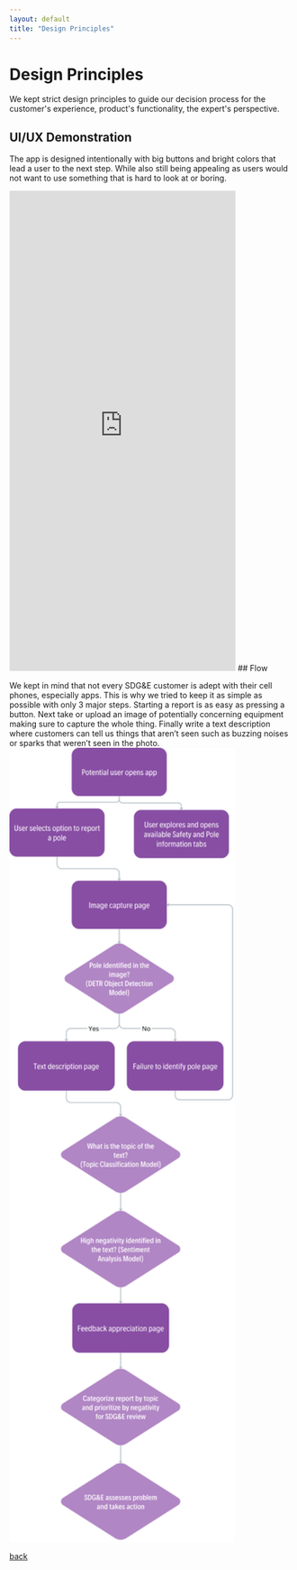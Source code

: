 ```yaml
---
layout: default 
title: "Design Principles"
---
```

# Design Principles

We kept strict design principles to guide our decision process for the customer's experience, product's functionality, the expert's perspective. 

## UI/UX Demonstration
         
The app is designed intentionally with big buttons and bright colors that lead a user to the next step. While also still being appealing as users would not want to use something that is hard to look at or boring.                                                              

<iframe style="border: 1px solid rgba(0, 0, 0, 0.1);" width="400" height="850" src="https://www.figma.com/embed?embed_host=share&url=https%3A%2F%2Fwww.figma.com%2Fproto%2FD0y9NJKv6iIpmPYpJOIx9z%2FDSC180B-APP%3Ftype%3Ddesign%26node-id%3D102-20%26t%3D9OOGMUXIHFzKT6ah-1%26scaling%3Dmin-zoom%26page-id%3D6%253A8%26starting-point-node-id%3D436%253A759%26mode%3Ddesign" allowfullscreen></iframe>
## Flow

We kept in mind that not every SDG&E customer is adept with their cell phones, especially apps. This is why we tried to keep it as simple as possible with only 3 major steps. Starting a report is as easy as pressing a button. Next take or upload an image of potentially concerning equipment making sure to capture the whole thing. Finally write a text description where customers can tell us things that aren’t seen such as buzzing noises or sparks that weren’t seen in the photo.
<img src="static/figures/flow_chart.png" alt="flow_chart" width = '400'/>

[back](./)